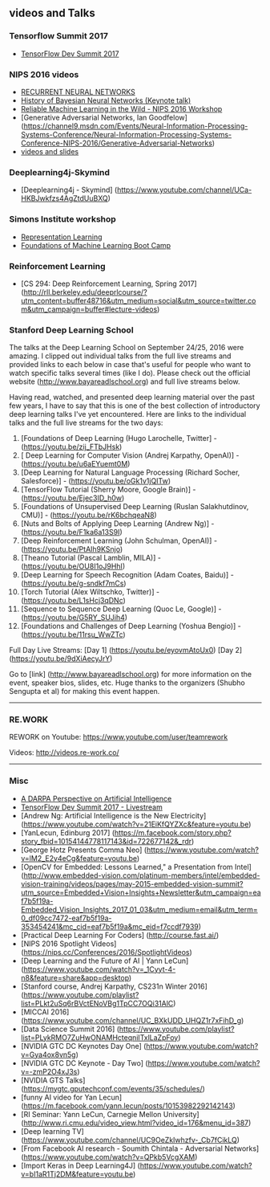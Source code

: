 
videos and Talks
-------

### Tensorflow Summit 2017
* [TensorFlow Dev Summit 2017](https://www.youtube.com/playlist?list=PLOU2XLYxmsIKGc_NBoIhTn2Qhraji53cv)

### NIPS 2016 videos
* [RECURRENT NEURAL NETWORKS](http://people.idsia.ch/~rupesh/rnnsymposium2016/program.html)
* [History of Bayesian Neural Networks (Keynote talk)](https://www.youtube.com/watch?v=FD8l2vPU5FY&feature=youtu.be)
* [Reliable Machine Learning in the Wild - NIPS 2016 Workshop](https://sites.google.com/site/wildml2016nips/schedule)
* [Generative Adversarial Networks, Ian Goodfelow] (https://channel9.msdn.com/Events/Neural-Information-Processing-Systems-Conference/Neural-Information-Processing-Systems-Conference-NIPS-2016/Generative-Adversarial-Networks)
* [videos and slides](https://nips.cc/Conferences/2016/Schedule)

### Deeplearning4j-Skymind
* [Deeplearning4j - Skymind] (https://www.youtube.com/channel/UCa-HKBJwkfzs4AgZtdUuBXQ)


### Simons Institute workshop
* [Representation Learning](https://simons.berkeley.edu/workshops/schedule/3750)
* [Foundations of Machine Learning Boot Camp](https://simons.berkeley.edu/workshops/schedule/3748)


### Reinforcement Learning

* [CS 294: Deep Reinforcement Learning, Spring 2017] (http://rll.berkeley.edu/deeprlcourse/?utm_content=buffer48716&utm_medium=social&utm_source=twitter.com&utm_campaign=buffer#lecture-videos)


### Stanford Deep Learning School

The talks at the Deep Learning School on September 24/25, 2016 were amazing. I clipped out individual talks from the full live streams and provided links to each below in case that's useful for people who want to watch specific talks several times (like I do). Please check out the official website (http://www.bayareadlschool.org) and full live streams below.

Having read, watched, and presented deep learning material over the past few years, I have to say that this is one of the best collection of introductory deep learning talks I've yet encountered. Here are links to the individual talks and the full live streams for the two days:

1. [Foundations of Deep Learning (Hugo Larochelle, Twitter] - (https://youtu.be/zij_FTbJHsk)
2. [ Deep Learning for Computer Vision (Andrej Karpathy, OpenAI)] - (https://youtu.be/u6aEYuemt0M)
3. [Deep Learning for Natural Language Processing (Richard Socher, Salesforce)] - (https://youtu.be/oGk1v1jQITw)
4. [TensorFlow Tutorial (Sherry Moore, Google Brain)] - (https://youtu.be/Ejec3ID_h0w)
5. [Foundations of Unsupervised Deep Learning (Ruslan Salakhutdinov, CMU)] - (https://youtu.be/rK6bchqeaN8)
6. [Nuts and Bolts of Applying Deep Learning (Andrew Ng)] - (https://youtu.be/F1ka6a13S9I)
7. [Deep Reinforcement Learning (John Schulman, OpenAI)] - (https://youtu.be/PtAIh9KSnjo)
8. [Theano Tutorial (Pascal Lamblin, MILA)] - (https://youtu.be/OU8I1oJ9HhI)
9. [Deep Learning for Speech Recognition (Adam Coates, Baidu)] - (https://youtu.be/g-sndkf7mCs)
10. [Torch Tutorial (Alex Wiltschko, Twitter)] - (https://youtu.be/L1sHcj3qDNc)
11. [Sequence to Sequence Deep Learning (Quoc Le, Google)] - (https://youtu.be/G5RY_SUJih4)
12. [Foundations and Challenges of Deep Learning (Yoshua Bengio)] - (https://youtu.be/11rsu_WwZTc)
 
Full Day Live Streams:
[Day 1] (https://youtu.be/eyovmAtoUx0)
[Day 2] (https://youtu.be/9dXiAecyJrY)

Go to [link] (http://www.bayareadlschool.org) for more information on the event, speaker bios, slides, etc. Huge thanks to the organizers (Shubho Sengupta et al) for making this event happen.

----------

### RE.WORK

REWORK on Youtube: https://www.youtube.com/user/teamrework

Videos: http://videos.re-work.co/

--------

### Misc
* [A DARPA Perspective on Artificial Intelligence](https://www.youtube.com/watch?v=-O01G3tSYpU&app=desktop)
* [TensorFlow Dev Summit 2017 - Livestream](https://www.youtube.com/watch?v=LqLyrl-agOw&feature=youtu.be)
* [Andrew Ng: Artificial Intelligence is the New Electricity] (https://www.youtube.com/watch?v=21EiKfQYZXc&feature=youtu.be)
* [YanLecun, Edinburg 2017] (https://m.facebook.com/story.php?story_fbid=10154144778117143&id=722677142&_rdr)
* [George Hotz Presents Comma Neo] (https://www.youtube.com/watch?v=lM2_E2y4eCg&feature=youtu.be)
* [OpenCV for Embedded: Lessons Learned," a Presentation from Intel] (http://www.embedded-vision.com/platinum-members/intel/embedded-vision-training/videos/pages/may-2015-embedded-vision-summit?utm_source=Embedded+Vision+Insights+Newsletter&utm_campaign=eaf7b5f19a-Embedded_Vision_Insights_2017_01_03&utm_medium=email&utm_term=0_df09cc7472-eaf7b5f19a-353454241&mc_cid=eaf7b5f19a&mc_eid=f7ccdf7939)
* [Practical Deep Learning For Coders] (http://course.fast.ai/) 
* [NIPS 2016 Spotlight Videos] (https://nips.cc/Conferences/2016/SpotlightVideos)
* [Deep Learning and the Future of AI | Yann LeCun] (https://www.youtube.com/watch?v=_1Cyyt-4-n8&feature=share&app=desktop)
* [Stanford course, Andrej Karpathy, CS231n Winter 2016] (https://www.youtube.com/playlist?list=PLkt2uSq6rBVctENoVBg1TpCC7OQi31AlC)
* [MICCAI 2016] (https://www.youtube.com/channel/UC_BXkUDD_UHQZ1r7xFihD_g)
* [Data Science Summit 2016] (https://www.youtube.com/playlist?list=PLykRMO7ZuHwONAMHcteqniITxlLaZpFoy)
* [NVIDIA GTC DC Keynotes Day One] (https://www.youtube.com/watch?v=Gya4ox8vn5g)
* [NVIDIA GTC DC Keynote - Day Two] (https://www.youtube.com/watch?v=-zmP2O4xJ3s)
* [NVIDIA GTS Talks] (https://mygtc.gputechconf.com/events/35/schedules/)
* [funny AI video for Yan Lecun] (https://m.facebook.com/yann.lecun/posts/10153982292142143)
* [RI Seminar: Yann LeCun, Carnegie Mellon University] (http://www.ri.cmu.edu/video_view.html?video_id=176&menu_id=387)
* [Deep learning TV] (https://www.youtube.com/channel/UC9OeZkIwhzfv-_Cb7fCikLQ)
* [From Facebook AI research - Soumith Chintala - Adversarial Networks] (https://www.youtube.com/watch?v=QPkb5VcgXAM)
* [Import Keras in Deep Learning4J] (https://www.youtube.com/watch?v=bI1aR1Tj2DM&feature=youtu.be)

